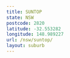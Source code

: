```yaml
---
title: SUNTOP
state: NSW
postcode: 2820
latitude: -32.553282
longitude: 148.989227
url: /nsw/suntop/
layout: suburb
---
```

